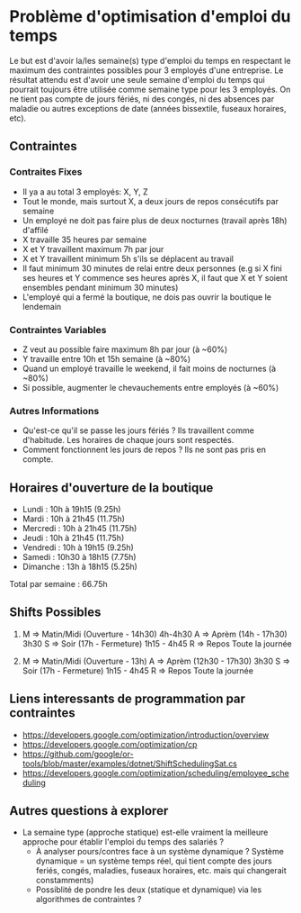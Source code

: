 # Problème d'optimisation d'emploi du temps

Le but est d'avoir la/les semaine(s) type d'emploi du temps en respectant le maximum des contraintes possibles pour 3 employés d'une entreprise. Le résultat attendu est d'avoir une seule semaine d'emploi du temps qui pourrait toujours être utilisée comme semaine type pour les 3 employés. On ne tient pas compte de jours fériés, ni des congés, ni des absences par maladie ou autres exceptions de date (années bissextile, fuseaux horaires, etc).

## Contraintes

### Contraites Fixes

- Il ya a au total 3 employés: X, Y, Z
- Tout le monde, mais surtout X, a deux jours de repos consécutifs par semaine
- Un employé ne doit pas faire plus de deux nocturnes (travail après 18h) d'affilé
- X travaille 35 heures par semaine
- X et Y travaillent maximum 7h par jour
- X et Y travaillent minimum 5h s'ils se déplacent au travail
- Il faut minimum 30 minutes de relai entre deux personnes (e.g si X fini ses heures et Y commence ses heures après X, il faut que X et Y soient ensembles pendant minimum 30 minutes)
- L'employé qui a fermé la boutique, ne dois pas ouvrir la boutique le lendemain

### Contraintes Variables

- Z veut au possible faire maximum 8h par jour (à ~60%)
- Y travaille entre 10h et 15h semaine (à ~80%)
- Quand un employé travaille le weekend, il fait moins de nocturnes (à ~80%)
- Si possible, augmenter le chevauchements entre employés (à ~60%)

### Autres Informations

- Qu'est-ce qu'il se passe les jours fériés ? Ils travaillent comme d'habitude. Les horaires de chaque jours sont respectés.
- Comment fonctionnent les jours de repos ? Ils ne sont pas pris en compte.

## Horaires d'ouverture de la boutique

- Lundi : 10h à 19h15 (9.25h)
- Mardi : 10h à 21h45 (11.75h)
- Mercredi : 10h à 21h45 (11.75h)
- Jeudi : 10h à 21h45 (11.75h)
- Vendredi : 10h à 19h15 (9.25h)
- Samedi : 10h30 à 18h15 (7.75h)
- Dimanche :  13h à 18h15 (5.25h)

Total par semaine : 66.75h

## Shifts Possibles

1. M => Matin/Midi (Ouverture - 14h30) 4h-4h30
   A => Aprèm (14h - 17h30) 3h30
   S => Soir (17h - Fermeture) 1h15 - 4h45
   R => Repos Toute la journée

2. M => Matin/Midi (Ouverture - 13h)
   A => Aprèm (12h30 - 17h30) 3h30
   S => Soir (17h - Fermeture) 1h15 - 4h45
   R => Repos Toute la journée

## Liens interessants de programmation par contraintes

- <https://developers.google.com/optimization/introduction/overview>
- <https://developers.google.com/optimization/cp>
- <https://github.com/google/or-tools/blob/master/examples/dotnet/ShiftSchedulingSat.cs>
- <https://developers.google.com/optimization/scheduling/employee_scheduling>

## Autres questions à explorer

- La semaine type (approche statique) est-elle vraiment la meilleure approche pour établir l'emploi du temps des salariés ?
  - À analyser pours/contres face à un système dynamique ? Système dynamique = un système temps réel, qui tient compte des jours feriés, congés, maladies, fuseaux horaires, etc. mais qui changerait constamments)
  - Possiblité de pondre les deux (statique et dynamique) via les algorithmes de contraintes ?
